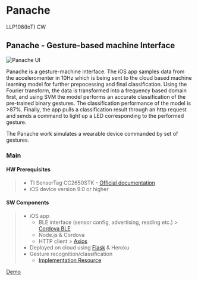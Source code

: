 # Panache
LLP108(IoT) CW 

## Panache - Gesture-based machine Interface

![Panache UI](https://github.com/maan198/Panache/blob/master/Panache/panache_ui.png)


Panache is a gesture-machine interface. The iOS app samples data from the acceleromenter in 10Hz which is being sent to the cloud based machine learning model for further prepocessing and final classification. Using the Fourier transform, the data is transformed into a frequency based domain first, and using SVM the model performs an accurate classification of the pre-trained binary gestures. The classification performance of the model is >87%. Finally, the app pulls a classification result through an http request and sends a command to light up a LED corresponding to the performed gesture. 

The Panache work simulates a wearable device commanded by set of gestures.

### Main
#### HW Prerequisites
> - TI SensorTag CC2650STK - [Official documentation](https://processors.wiki.ti.com/index.php/CC2650_SensorTag_User%27s_Guide#Movement_Sensor)
> - iOS device version 9.0 or higher

#### SW Components
> - iOS app 
>   - BLE interface (sensor config, advertising, reading etc.) > [Cordova BLE](https://github.com/don/cordova-plugin-ble-central#write)
>   - Node.js & Cordova
>   - HTTP client > [Axios](https://github.com/axios/axios)
> - Deployed on cloud using [Flask](https://flask.palletsprojects.com/en/1.1.x/) & Heroku
> - Gesture recognition/classification 
>   - [Implementation Resource](https://www.researchgate.net/publication/221601229_Gesture_Recognition_with_a_3-D_Accelerometer)


[Demo](https://youtu.be/6_ibAjIdgCY)


